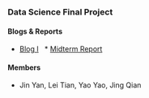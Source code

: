 ### Data Science Final Project

#### Blogs & Reports
  
   * [Blog I](https://jyan16.github.io/UFO/blog1.html)
   * [Midterm Report](https://jyan16.github.io/UFO/midterm.html)

#### Members

   * Jin Yan, Lei Tian, Yao Yao, Jing Qian

